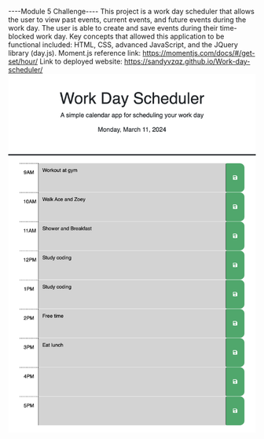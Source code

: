 ----Module 5 Challenge----
This project is a work day scheduler that allows the user to view past events, current events, and future events during the work day. The user is able to create and save events during their time-blocked work day. Key concepts that allowed this application to be functional included: HTML, CSS, advanced JavaScript, and the JQuery library (day.js).
Moment.js reference link: https://momentjs.com/docs/#/get-set/hour/
Link to deployed website: https://sandyvzqz.github.io/Work-day-scheduler/
![Webpage Screenshot](./Assets/images/workday-scheduler.png)
